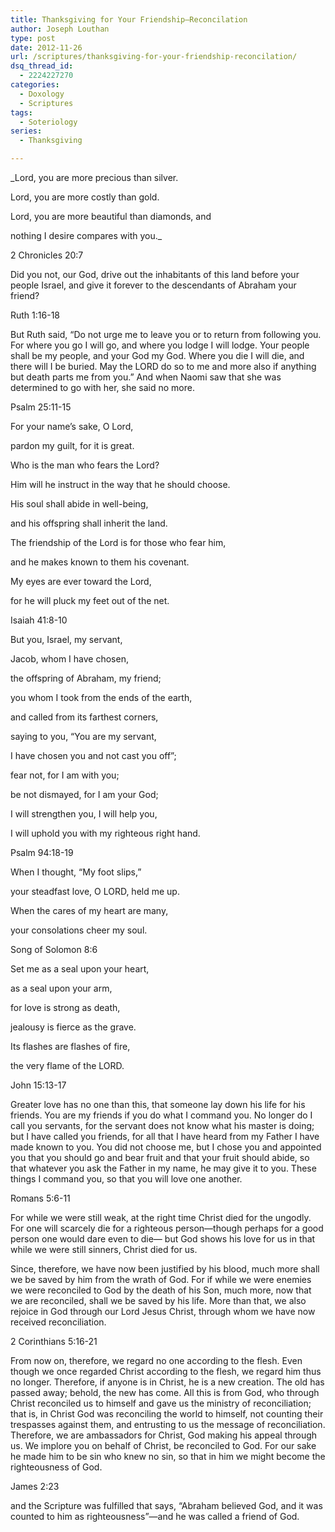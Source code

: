 ```yaml
---
title: Thanksgiving for Your Friendship—Reconcilation
author: Joseph Louthan
type: post
date: 2012-11-26
url: /scriptures/thanksgiving-for-your-friendship-reconcilation/
dsq_thread_id:
  - 2224227270
categories:
  - Doxology
  - Scriptures
tags:
  - Soteriology
series:
  - Thanksgiving

---
```

_Lord, you are more precious than silver.
  
Lord, you are more costly than gold.
  
Lord, you are more beautiful than diamonds, and
  
nothing I desire compares with you._

2 Chronicles 20:7
  
Did you not, our God, drive out the inhabitants of this land before your people Israel, and give it forever to the descendants of Abraham your friend?

Ruth 1:16-18
  
But Ruth said, “Do not urge me to leave you or to return from following you. For where you go I will go, and where you lodge I will lodge. Your people shall be my people, and your God my God. Where you die I will die, and there will I be buried. May the LORD do so to me and more also if anything but death parts me from you.” And when Naomi saw that she was determined to go with her, she said no more.

Psalm 25:11-15
  
For your name’s sake, O Lord,
  
pardon my guilt, for it is great.
  
Who is the man who fears the Lord?
  
Him will he instruct in the way that he should choose.
  
His soul shall abide in well-being,
  
and his offspring shall inherit the land.
  
The friendship of the Lord is for those who fear him,
  
and he makes known to them his covenant.
  
My eyes are ever toward the Lord,
  
for he will pluck my feet out of the net.

Isaiah 41:8-10
  
But you, Israel, my servant,
  
Jacob, whom I have chosen,
  
the offspring of Abraham, my friend;
  
you whom I took from the ends of the earth,
  
and called from its farthest corners,
  
saying to you, “You are my servant,
  
I have chosen you and not cast you off”;
  
fear not, for I am with you;
  
be not dismayed, for I am your God;
  
I will strengthen you, I will help you,
  
I will uphold you with my righteous right hand.

Psalm 94:18-19
  
When I thought, “My foot slips,”
  
your steadfast love, O LORD, held me up.
  
When the cares of my heart are many,
  
your consolations cheer my soul.

Song of Solomon 8:6
  
Set me as a seal upon your heart,
  
as a seal upon your arm,
  
for love is strong as death,
  
jealousy is fierce as the grave.
  
Its flashes are flashes of fire,
  
the very flame of the LORD.

John 15:13-17
  
Greater love has no one than this, that someone lay down his life for his friends. You are my friends if you do what I command you. No longer do I call you servants, for the servant does not know what his master is doing; but I have called you friends, for all that I have heard from my Father I have made known to you. You did not choose me, but I chose you and appointed you that you should go and bear fruit and that your fruit should abide, so that whatever you ask the Father in my name, he may give it to you. These things I command you, so that you will love one another.

Romans 5:6-11
  
For while we were still weak, at the right time Christ died for the ungodly. For one will scarcely die for a righteous person—though perhaps for a good person one would dare even to die— but God shows his love for us in that while we were still sinners, Christ died for us.
  
Since, therefore, we have now been justified by his blood, much more shall we be saved by him from the wrath of God. For if while we were enemies we were reconciled to God by the death of his Son, much more, now that we are reconciled, shall we be saved by his life. More than that, we also rejoice in God through our Lord Jesus Christ, through whom we have now received reconciliation.

2 Corinthians 5:16-21
  
From now on, therefore, we regard no one according to the flesh. Even though we once regarded Christ according to the flesh, we regard him thus no longer. Therefore, if anyone is in Christ, he is a new creation. The old has passed away; behold, the new has come. All this is from God, who through Christ reconciled us to himself and gave us the ministry of reconciliation; that is, in Christ God was reconciling the world to himself, not counting their trespasses against them, and entrusting to us the message of reconciliation. Therefore, we are ambassadors for Christ, God making his appeal through us. We implore you on behalf of Christ, be reconciled to God. For our sake he made him to be sin who knew no sin, so that in him we might become the righteousness of God.

James 2:23
  
and the Scripture was fulfilled that says, “Abraham believed God, and it was counted to him as righteousness”—and he was called a friend of God.
